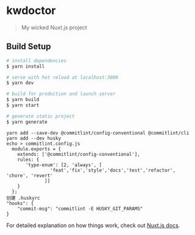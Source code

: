 # kwdoctor

> My wicked Nuxt.js project

## Build Setup

```bash
# install dependencies
$ yarn install

# serve with hot reload at localhost:3000
$ yarn dev

# build for production and launch server
$ yarn build
$ yarn start

# generate static project
$ yarn generate
```
```
yarn add --save-dev @commitlint/config-conventional @commitlint/cli
yarn add --dev husky
echo > commitlint.config.js
  module.exports = {
    extends: ['@commitlint/config-conventional'],
    rules: {
       'type-enum': [2, 'always', [
                'feat','fix','style','docs','test','refactor', 'chore', 'revert'
              ]]
    }
  };
创建 .huskyrc
"hooks": {
    "commit-msg": "commitlint -E HUSKY_GIT_PARAMS"
}
```
For detailed explanation on how things work, check out [Nuxt.js docs](https://nuxtjs.org).
